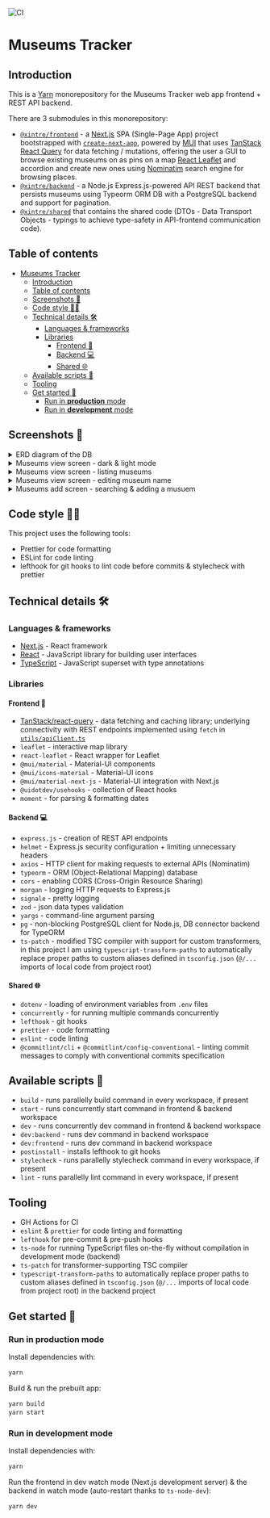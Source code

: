 ![CI](https://github.com/xintre/museums-tracker/actions/workflows/ci.yml/badge.svg)

# Museums Tracker

## Introduction

This is a [Yarn](https://yarnpkg.com/) monorepository for the Museums Tracker web app frontend + REST API backend.

There are 3 submodules in this monorepository:

- [`@xintre/frontend`](/frontend/) - a [Next.js](https://nextjs.org) SPA (Single-Page App) project bootstrapped with [`create-next-app`](https://nextjs.org/docs/app/api-reference/cli/create-next-app), powered by [MUI](https://mui.com/) that uses [TanStack React Query](https://tanstack.com/query/) for data fetching / mutations, offering the user a GUI to browse existing museums on as pins on a map [React Leaflet](https://react-leaflet.js.org/) and accordion and create new ones using [Nominatim](https://nominatim.openstreetmap.org/ui/search.html) search engine for browsing places.
- [`@xintre/backend`](/backend/) - a Node.js Express.js-powered API REST backend that persists museums using Typeorm ORM DB with a PostgreSQL backend and support for pagination.
- [`@xintre/shared`](/shared/) that contains the shared code (DTOs - Data Transport Objects - typings to achieve type-safety in API-frontend communication code).

## Table of contents

- [Museums Tracker](#museums-tracker)
    - [Introduction](#introduction)
    - [Table of contents](#table-of-contents)
    - [Screenshots 📸](#screenshots-)
    - [Code style 🧑‍💻](#code-style-)
    - [Technical details 🛠](#technical-details-)
        - [Languages \& frameworks](#languages--frameworks)
        - [Libraries](#libraries)
            - [Frontend 🌸](#frontend-)
            - [Backend 💻](#backend-)
            - [Shared 🌐](#shared-)
    - [Available scripts 📜](#available-scripts-)
    - [Tooling](#tooling)
    - [Get started 🚀️](#get-started-️)
        - [Run in **production** mode](#run-in-production-mode)
        - [Run in **development** mode](#run-in-development-mode)

## Screenshots 📸

<details>
  <summary>ERD diagram of the DB</summary>
    <img style="width:200px" src="./images/ERD.jpg">
</details>
<details>
  <summary>Museums view screen - dark & light mode</summary>
    <img style="width:300px" src="./images/museums view - dark mode.png">
    <img style="width:300px" src="./images/museums view - light mode.png">
</details>
<details>
  <summary>Museums view screen - listing museums</summary>
    <img style="width:300px" src="./images/museums view - listing museums.png">
</details>
<details>
  <summary>Museums view screen - editing museum name</summary>
    <img style="width:300px" src="./images/museums view - editing museum name.png">
</details>
<details>
  <summary>Museums add screen - searching & adding a musuem</summary>
    <img style="width:300px" src="./images/add museum - searching musem.png">
    <img style="width:300px" src="./images/add museum searching - no results.png">
</details>

## Code style 🧑‍💻

This project uses the following tools:

- Prettier for code formatting
- ESLint for code linting
- lefthook for git hooks to lint code before commits & stylecheck with prettier

## Technical details 🛠

### Languages & frameworks

- [Next.js](https://nextjs.org) - React framework
- [React](https://reactjs.org) - JavaScript library for building user interfaces
- [TypeScript](https://www.typescriptlang.org) - JavaScript superset with type annotations

### Libraries

#### Frontend 🌸

- [TanStack/react-query](https://react-query.tanstack.com) - data fetching and caching library; underlying connectivity with REST endpoints implemented using `fetch` in [`utils/apiClient.ts`](utils/apiClient.ts)
- `leaflet` - interactive map library
- `react-leaflet` - React wrapper for Leaflet
- `@mui/material` - Material-UI components
- `@mui/icons-material` - Material-UI icons
- `@mui/material-next-js` - Material-UI integration with Next.js
- `@uidotdev/usehooks` - collection of React hooks
- `moment` - for parsing & formatting dates

#### Backend 💻

- `express.js` - creation of REST API endpoints
- `helmet` - Express.js security configuration + limiting unnecessary headers
- `axios` - HTTP client for making requests to external APIs (Nominatim)
- `typeorm` - ORM (Object-Relational Mapping) database
- `cors` - enabling CORS (Cross-Origin Resource Sharing)
- `morgan` - logging HTTP requests to Express.js
- `signale` - pretty logging
- `zod` - json data types validation
- `yargs` - command-line argument parsing
- `pg` - non-blocking PostgreSQL client for Node.js, DB connector backend for TypeORM
- `ts-patch` - modified TSC compiler with support for custom transformers, in this project I am using `typescript-transform-paths` to automatically replace proper paths to custom aliases defined in `tsconfig.json` (`@/...` imports of local code from project root)

#### Shared 🌐

- `dotenv` - loading of environment variables from `.env` files
- `concurrently` - for running multiple commands concurrently
- `lefthook` - git hooks
- `prettier` - code formatting
- `eslint` - code linting
- `@commitlint/cli` + `@commitlint/config-conventional` - linting commit messages to comply with conventional commits specification

## Available scripts 📜

- `build` - runs parallelly build command in every workspace, if present
- `start` - runs concurrently start command in frontend & backend workspace
- `dev` - runs concurrently dev command in frontend & backend workspace
- `dev:backend` - runs dev command in backend workspace
- `dev:frontend` - runs dev command in backend workspace
- `postinstall` - installs lefthook to git hooks
- `stylecheck` - runs parallelly stylecheck command in every workspace, if present
- `lint` - runs parallelly lint command in every workspace, if present

## Tooling

- GH Actions for CI
- `eslint` & `prettier` for code linting and formatting
- `lefthook` for pre-commit & pre-push hooks
- `ts-node` for running TypeScript files on-the-fly without compilation in development mode (backend)
- `ts-patch` for transformer-supporting TSC compiler
- `typescript-transform-paths` to automatically replace proper paths to custom aliases defined in `tsconfig.json` (`@/...` imports of local code from project root) in the backend project

## Get started 🚀️

### Run in **production** mode

Install dependencies with:

```bash
yarn
```

Build & run the prebuilt app:

```bash
yarn build
yarn start
```

### Run in **development** mode

Install dependencies with:

```bash
yarn
```

Run the frontend in dev watch mode (Next.js development server) & the backend in watch mode (auto-restart thanks to `ts-node-dev`):

```bash
yarn dev
```
